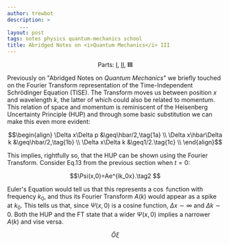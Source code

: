 ```yaml
---
author: trewbot
description: >
    ...
layout: post
tags: notes physics quantum-mechanics school
title: Abridged Notes on <i>Quantum Mechanics</i> III
---
```


<style>
    strong {color:#36d;}
</style>

<center>
    Parts:
    <a href="/2018/04/26/abridged-qm.html">I</a>,
    <a href="/2018/05/10/abridged-qm-2.html">II</a>,
    <b>III</b>
</center>

Previously on "Abridged Notes on _Quantum Mechanics_" we briefly touched on the
Fourier Transform representation of the Time-Independent Schrödinger Equation
(TISE). The Transform moves us between position $x$ and wavelength $k$, the
latter of which could also be related to momentum. This relation of space and
momentum is reminiscent of the Heisenberg Uncertainty Principle (HUP) and
through some basic substitution we can make this even more evident:

$$\begin{align}
\Delta x\Delta p &\geq\hbar/2,\tag{1a} \\
\Delta x\hbar\Delta k &\geq\hbar/2,\tag{1b} \\
\Delta x\Delta k &\geq1/2.\tag{1c} \\
\end{align}$$

This implies, rightfully so, that the HUP can be shown using the Fourier
Transform. Consider Eq.13 from the previous section when $t=0$:

$$\Psi(x,0)=Ae^{ik_0x}.\tag2 $$

Euler's Equation would tell us that this represents a $\cos$ function with
frequency $k_0$, and thus its Fourier Transform $A(k)$ would appear as a spike
at $k_0$. This tells us that, since $\Psi(x,0)$ is a cosine function, $\Delta x
\sim\infty$ and $\Delta k\sim0$. Both the HUP and the FT state that a wider
$\Psi(x,0)$ implies a narrower $A(k)$ and vise versa.

$$
\hat{O}\xi
$$
